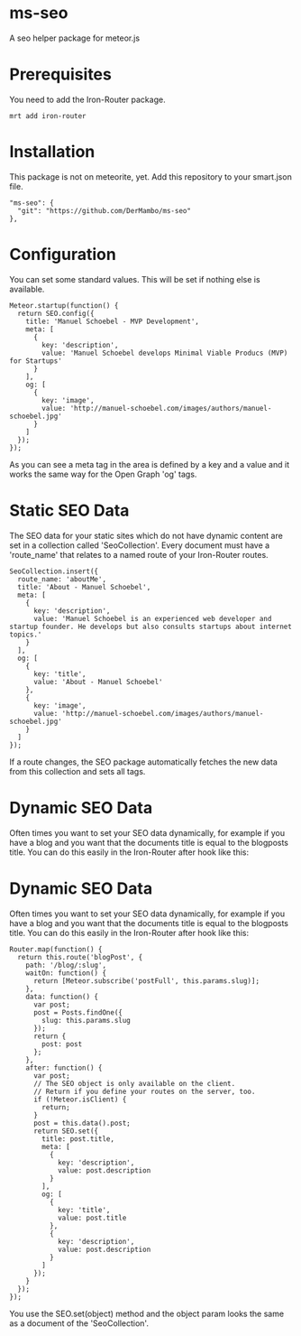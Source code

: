ms-seo
======

A seo helper package for meteor.js

Prerequisites
======
You need to add the Iron-Router package.

    mrt add iron-router


Installation
======
This package is not on meteorite, yet. Add this repository to your smart.json file.

    "ms-seo": {
      "git": "https://github.com/DerMambo/ms-seo"
    },

Configuration
======
You can set some standard values. This will be set if nothing else is available.

    Meteor.startup(function() {
      return SEO.config({
        title: 'Manuel Schoebel - MVP Development',
        meta: [
          {
            key: 'description',
            value: 'Manuel Schoebel develops Minimal Viable Producs (MVP) for Startups'
          }
        ],
        og: [
          {
            key: 'image',
            value: 'http://manuel-schoebel.com/images/authors/manuel-schoebel.jpg'
          }
        ]
      });
    });
    
As you can see a meta tag in the <head> area is defined by a key and a value and it works the same way for the Open Graph 'og' tags.

Static SEO Data
=====
The SEO data for your static sites which do not have dynamic content are set in a collection called 'SeoCollection'. Every document must have a 'route_name' that relates to a named route of your Iron-Router routes.

    SeoCollection.insert({
      route_name: 'aboutMe',
      title: 'About - Manuel Schoebel',
      meta: [
        {
          key: 'description',
          value: 'Manuel Schoebel is an experienced web developer and startup founder. He develops but also consults startups about internet topics.'
        }
      ],
      og: [
        {
          key: 'title',
          value: 'About - Manuel Schoebel'
        },
        {
          key: 'image',
          value: 'http://manuel-schoebel.com/images/authors/manuel-schoebel.jpg'
        }
      ]
    });

If a route changes, the SEO package automatically fetches the new data from this collection and sets all tags.

Dynamic SEO Data
======
Often times you want to set your SEO data dynamically, for example if you have a blog and you want that the documents title is equal to the blogposts title. You can do this easily in the Iron-Router after hook like this:

Dynamic SEO Data
======
Often times you want to set your SEO data dynamically, for example if you have a blog and you want that the documents title is equal to the blogposts title. You can do this easily in the Iron-Router after hook like this:


    Router.map(function() {
      return this.route('blogPost', {
        path: '/blog/:slug',
        waitOn: function() {
          return [Meteor.subscribe('postFull', this.params.slug)];
        },
        data: function() {
          var post;
          post = Posts.findOne({
            slug: this.params.slug
          });
          return {
            post: post
          };
        },
        after: function() {
          var post;
          // The SEO object is only available on the client.
          // Return if you define your routes on the server, too.
          if (!Meteor.isClient) {
            return;
          }
          post = this.data().post;
          return SEO.set({
            title: post.title,
            meta: [
              {
                key: 'description',
                value: post.description
              }
            ],
            og: [
              {
                key: 'title',
                value: post.title
              }, 
              {
                key: 'description',
                value: post.description
              }
            ]
          });
        }
      });
    });

You use the SEO.set(object) method and the object param looks the same as a document of the 'SeoCollection'.
